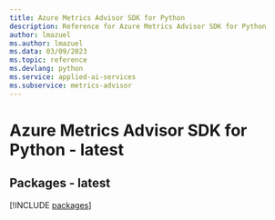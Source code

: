 ```yaml
---
title: Azure Metrics Advisor SDK for Python
description: Reference for Azure Metrics Advisor SDK for Python
author: lmazuel
ms.author: lmazuel
ms.data: 03/09/2023
ms.topic: reference
ms.devlang: python
ms.service: applied-ai-services
ms.subservice: metrics-advisor
---
```

# Azure Metrics Advisor SDK for Python - latest

## Packages - latest

[!INCLUDE [packages](metrics-advisor-index.md)]